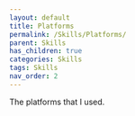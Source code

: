 ```yaml
---
layout: default
title: Platforms
permalink: /Skills/Platforms/
parent: Skills
has_children: true
categories: Skills
tags: Skills
nav_order: 2
---
```


The platforms that I used.